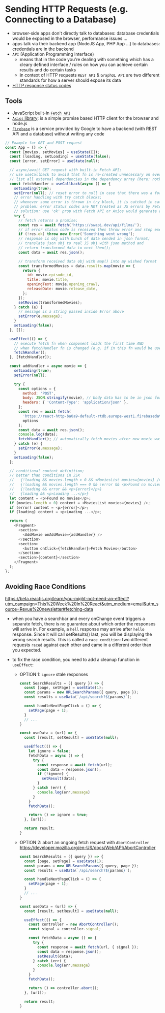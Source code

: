# Sending HTTP Requests (e.g. Connecting to a Database)

- browser-side apps don't directly talk to databases: database credentials would be exposed in the browser, performance issues ...
- apps talk via their backend app (NodeJS App, PHP App ...) to databases: credentials are in the backend
- `API` (Application Programming Interface)
  - means that in the code you're dealing with something which has a cleary defined interface / rules on how you can achieve certain results and do certain tasks
  - in context of HTTP requests `REST API` & `GraphQL API` are two different standards for how a server should expose its data
- [HTTP response status codes](https://developer.mozilla.org/en-US/docs/Web/HTTP/Status)

## Tools

- JavaScript built-in [`Fetch API`](https://developer.mozilla.org/en-US/docs/Web/API/Fetch_API/Using_Fetch)
- [`Axios` library](https://axios-http.com/): is a simple promise based HTTP client for the browser and node.js
- [`Firebase`]('https://firebase.google.com') is a service provided by Google to have a backend (with REST API and a database) without writing any code

```JavaScript
// Example for GET and POST request
const App = () => {
  const [movies, setMovies] = useState([]);
  const [loading, setLoading] = useState(false);
  const [error, setError] = useState(null);

  // async/await GET request with built-in Fetch API;
  // use useCallback to avoid that fn is re-created unnecessary on every re-evaluation of component;
  // list all external dependencies in the dependency array (here: nothing)
  const fetchHandler = useCallback(async () => {
    setLoading(true);
    setError(null); // reset error to null in case that there was a former error
    // error handling with try catch blocks;
    // whenever some error is thrown in try block, it is catched in catch block;
    // problem: error status codes are NOT treated as JS errors by Fetch API
    // solution: use 'ok' prop with Fetch API or Axios would generate and throw a real error for error codes
    try {
      // fetch returns a promise;
      const res = await fetch('https://swapi.dev/api/films/');
      // if error status code is received then throw error and stop execution of try block
      if (!res.ok) throw new Error('Something went wrong');
      // response is obj with bunch of data sended in json format;
      // translate json obj to real JS obj with json method and
      // return transformed data to next then();
      const data = await res.json();

      // transform received data obj with map() into my wished format
      const transformedMovies = data.results.map(movie => {
        return {
          id: movie.episode_id,
          title: movie.title,
          openingText: movie.opening_crawl,
          releaseDate: movie.release_date,
        };
      });
      setMovies(transformedMovies);
    } catch (e) {
      // message is a string passed inside Error above
      setError(e.message);
    }
    setLoading(false);
  }, []);

  useEffect(() => {
    // execute fetch fn when component loads the first time AND
    // when fetchHandler fn is changed (e.g. if in this fn would be used an external state)
    fetchHandler();
  }, [fetchHandler]);

  const addHandler = async movie => {
    setLoading(true);
    setError(null);

    try {
      const options = {
        method: 'POST',
        body: JSON.stringify(movie), // body data has to be in json format
        headers: { 'Content-Type': 'application/json' },
      };
      const res = await fetch(
        'https://react-http-ba0a9-default-rtdb.europe-west1.firebasedatabase.app/movies.json',
        options
      );
      const data = await res.json();
      console.log(data);
      fetchHandler(); // automatically fetch movies after new movie was added
    } catch (e) {
      setError(e.message);
    }
    setLoading(false);
  };

  // conditional content definition;
  // better than conditions in JSX
  //   {!loading && movies.length > 0 && <MoviesList movies={movies} />}
  //   {!loading && movies.length === 0 && !error && <p>Found no movies</p>}
  //   {!loading && error && <p>{error}</p>}
  //   {loading && <p>Loading ...</p>}
  let content = <p>Found no movies</p>;
  if (movies.length > 0) content = <MoviesList movies={movies} />;
  if (error) content = <p>{error}</p>;
  if (loading) content = <p>Loading ...</p>;

  return (
    <Fragment>
      <section>
        <AddMovie onAddMovie={addHandler} />
      </section>
      <section>
        <button onClick={fetchHandler}>Fetch Movies</button>
      </section>
      <section>{content}</section>
    </Fragment>
  );
};
```

## Avoiding Race Conditions

<https://beta.reactjs.org/learn/you-might-not-need-an-effect?utm_campaign=This%20Week%20In%20React&utm_medium=email&utm_source=Revue%20newsletter#fetching-data>

- when you have a searchbar and every onChange event triggers a separate fetch, there is no guarantee about which order the responses will arrive in. For example, a `hell` response may arrive after `hello` response. Since it will call setResults() last, you will be displaying the wrong search results. This is called a `race condition`: two different requests `raced` against each other and came in a different order than you expected.
- to fix the race condition, you need to add a cleanup function in `useEffect`:

  - OPTION 1: `ignore` stale responses

    ```JavaScript
    const SearchResults = ({ query }) => {
      const [page, setPage] = useState(1);
      const params = new URLSearchParams({ query, page });
      const results = useData(`/api/search?${params}`);

      const handleNextPageClick = () => {
        setPage(page + 1);
      }
      // ...
    }

    const useData = (url) => {
      const [result, setResult] = useState(null);

      useEffect(() => {
        let ignore = false;
        fetchData = async () => {
          try {
            const response = await fetch(url);
            const data = response.json();
            if (!ignore) {
              setResult(data);
            }
          } catch (err) {
            console.log(err.message)
          }
        }
        fetchData();

        return () => ignore = true;
      }, [url]);

      return result;
    }
    ```

  - OPTION 2: abort an ongoing fetch request with `AbortController` <https://developer.mozilla.org/en-US/docs/Web/API/AbortController>

    ```JavaScript
    const SearchResults = ({ query }) => {
      const [page, setPage] = useState(1);
      const params = new URLSearchParams({ query, page });
      const results = useData(`/api/search?${params}`);

      const handleNextPageClick = () => {
        setPage(page + 1);
      }
      // ...
    }

    const useData = (url) => {
      const [result, setResult] = useState(null);

      useEffect(() => {
        const controller = new AbortController();
        const signal = controller.signal;

        const fetchData = async () => {
          try {
            const response = await fetch(url, { signal });
            const data = response.json();
            setResult(data);
          } catch (err) {
            console.log(err.message)
          }
        }
        fetchData();

        return () => controller.abort();
      }, [url]);

      return result;
    }
    ```
